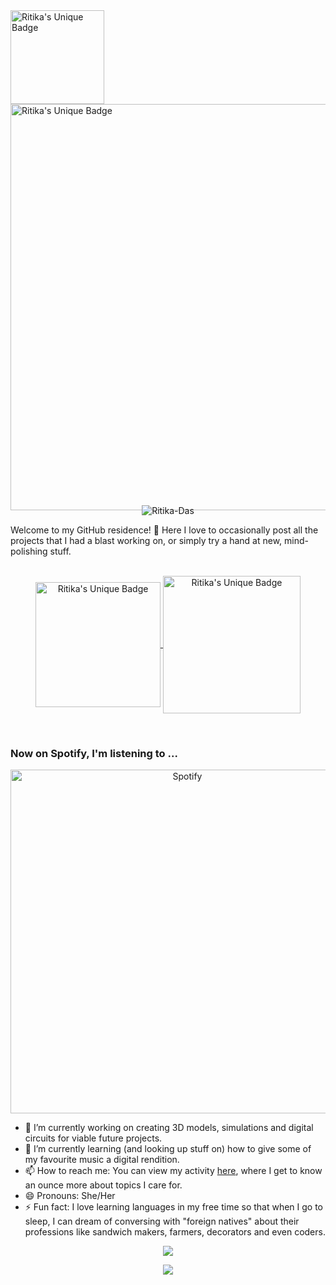 <a href="https://github.com/Ritika-Das/">
  <img align="center" alt="Ritika's Unique Badge" width="150px" src="https://www.anglaisfacile.com/cgi2/myexam/images/14825.gif" />
</a>
<a href="https://github.com/Ritika-Das/">
  <img align="center" alt="Ritika's Unique Badge" width="650px" src="https://res.cloudinary.com/ritikadas/image/upload/v1595146432/My_Images/GitHub_Residency_jzqahp.gif" />
</a><br><br>
<p align="center" style="margin-top: -25px;">
  <img src="https://komarev.com/ghpvc/?username=Ritika-Das" alt="Ritika-Das"/>
</p>
  
Welcome to my GitHub residence! 👋 Here I love to occasionally post all the projects that I had a blast working on, or simply try a hand at new, mind-polishing stuff.<br><br>

<p align="center">
  <a href="https://www.linkedin.com/in/ritika-das-ece/">
    <img align="center" alt="Ritika's Unique Badge" width="200px" src="https://img.shields.io/badge/LinkedIn-Ritika%20-blue.svg" />
  </a> <emsp> 
  <a href="https://www.hackerrank.com/ritz_kitty">
    <img align="center" alt="Ritika's Unique Badge" width="220px" src="https://img.shields.io/badge/Hackerrank-Ritika%20-green.svg" />
  </a>
</p><br>
  
### Now on Spotify, I'm listening to ... 
  <p align="center"><img align="center" src="https://spotify.ritika-das.vercel.app/api/spotify" alt="Spotify" width="550"/></p>
  
- 🔭 I’m currently working on creating 3D models, simulations and digital circuits for viable future projects.<nbsp>
- 🌱 I’m currently learning (and looking up stuff on) how to give some of my favourite music a digital rendition.<nbsp>
- 📫 How to reach me: You can view my activity [here](https://www.linkedin.com/in/ritika-das-ece/), where I get to know an ounce more about topics I care for.<nbsp>
- 😄 Pronouns: She/Her <nbsp>
- ⚡ Fun fact: I love learning languages in my free time so that when I go to sleep, I can dream of conversing with "foreign natives" about their professions like sandwich makers, farmers, decorators and even coders.<br>

<p align="center">
  <img src="https://github-readme-stats.vercel.app/api?username=Ritika-Das&show_icons=true&theme=vue-dark" />
</p>
<p align="center">
  <img align="center" src="https://github-readme-stats.vercel.app/api/top-langs/?username=Ritika-Das&layout=compact&theme=radical" />
</p>
